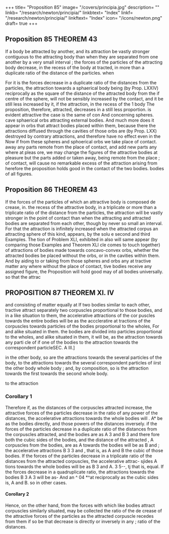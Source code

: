 +++
title= "Proposition 85"
image= "/covers/principia.jpg"
description= ""
linkb= "/research/newton/principia/"
linkbtext= "Index"
linkf= "/research/newton/principia/"
linkftext= "Index"
icon= "/icons/newton.png"
draft= true
+++

## Proposition 85 THEOREM 43

If a body be attracted by another, and its attraction be vastly stronger contiguous to the attracting body than when they are separated from one another by a very small interval ; the forces of the particles of the attracting body decrease, in the recess of the body at tracted, in more than a duplicate ratio of the distance of the particles.
when 

For it is the forces decrease in a duplicate ratio of the distances from the
particles, the attraction towards a sphaerical body being (by Prop. LXXIV)
reciprocally as the square of the distance of the attracted body from the
if
centre of the sphere, will not be sensibly increased by the contact,
and
it
be
still less
increased by
it,
if the attraction, in the recess of the
1
body
The proposition, therefore,
attracted, decreases in a still less proportion.
is evident
attractive
the
case is the same of con
And
concerning
spheres.
cave sphaerical orbs attracting external bodies.
And much more does it
appear in orbs that attract bodies placed within them, because there the
attractions diffused through the cavities of those orbs are (by Prop. LXX)
destroyed by contrary attractions, and therefore have no effect even in the
Now if from these spheres and sphoerical orbs we take
place of contact.
away any parts remote from the place of contact, and add new parts any
where at pleas ore, we may change the figures of the attractive bodies at
pleasure but the parts added or taken away, being remote from the place
;
of contact, will cause no remarkable excess of the attraction arising from
herefore the proposition holds good in
the contact of the two bodies.
bodies of all figures.


## Proposition 86 THEOREM 43

If the forces of the particles of which an attractive body is composed de
crease, in. the recess of the attractive body, in a triplicate or more than
a
triplicate ratio of the distance from the particles, the attraction will
be vastly stronger in the point of contact than when the attracting and
attracted bodies are separated
from
each other, though by never so
small an interval.
For that the
attraction
is infinitely
increased
when
the attracted corpus
an attracting sphere of this kind, appears, by the solu
e second and third Examples.
The
tion of Problem XLI, exhibited in
also
will
same
appear (by comparing those Examples and Theorem XLI
cle
comes
to touch
together) of attractions of bodies made towards concavo-convex orbs, whether
the attracted bodies be placed without the orbs, or in the cavities within
them. And by aiding to or taking from those spheres and orbs any at
tractive matter any where without the place of contact,
tive bodies receive any assigned figure, the Proposition will hold good
may
of all bodies universally.
so that the attrac

## PROPOSITION 87 THEOREM XI. IV

and consisting of matter equally at
If two bodies similar to each other,
tractive attract separately two corpuscles proportional to those bodies,
and in a like situation to them, the accelerative attractions of the cor
puscles towards the entire bodies will be as the acccleratire at tractions
of the corpuscles towards particles of the bodies proportional to the
wholes,
For
and
alike situated in them.
the bodies are divided into particles proportional to the wholes,
and alike situated in them, it will be, as the attraction towards any parti
cle of
if
one of the bodies to the attraction towards the correspondent particleSEC.
A III.]

in the other body, so are the attractions towards the several particles of the
body, to the attractions towards the several correspondent particles of
iirst
the other body
whole body
;
and, by composition, so is the attraction towards the first
towards the second whole body.

to the attraction

### Corollary 1

Therefore if, as the distances of the corpuscles attracted increase,
the attractive forces of the particles decrease in the ratio of any power
of the distances, the accelerative attractions towards the whole bodies will
.
A*
be as the bodies directly, and those powers of the distances inversely.
if the forces of the particles decrease in a duplicate ratio of the distances
from the corpuscles attracted, and the bodies are as A 3 and B 3 and there
fore both the cubic sides of the bodies, and the distance of the attracted
,
A
corpuscles from the bodies, are as
A
towards the bodies will be as
B
and
;
the accelerative attractions
B 3
3
and
,
that
is,
as
A
and
B
the cubic
of those bodies. If the forces of the particles decrease in a triplicate
ratio of the distances from the attracted corpuscles, the accelerative attrac-
sjides
A
tions towards the whole bodies will be as
B
3
and
A.
3
5--,
tj
that
is,
equal.
If the
forces decrease in a quadruplicate ratio, the attractions towards the bodies
B 3
A 3
will be as-
And
an ^
04 *^at
reciprocally as the cubic sides
is,
A
and B.
so in other cases.


#### Corollary 2

Hence, on the other hand, from the forces with which like bodies
attract corpuscles similarly situated, may be collected the ratio of the de
crease of the attractive forces of the particles as the attracted corpuscle
recedes from them
if so be that decrease is
directly or inversely in any
;
ratio of the distances.


